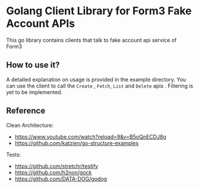 # Golang Client Library for Form3 Fake Account APIs

This go library contains clients that talk to fake account api service of Form3

## How to use it?

A detailed explanation on usage is provided in the example directory. You can use the client
to call the ```Create``` , ```Fetch```, ```List``` and ```Delete``` apis . Filtering is yet to be implemented.

## Reference

 Clean Architecture: 
  - https://www.youtube.com/watch?reload=9&v=B5oQnECDJ8g
  - https://github.com/katzien/go-structure-examples
  
  Tests: 
   - https://github.com/stretchr/testify
   - https://github.com/h2non/gock
   - https://github.com/DATA-DOG/godog